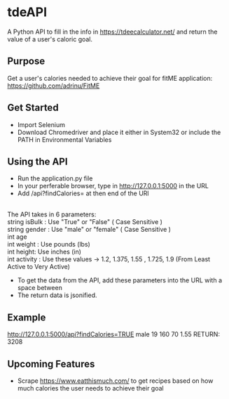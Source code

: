 # tdeAPI
A Python API to fill in the info in https://tdeecalculator.net/ and return the value of a user's caloric goal.

## Purpose
Get a user's calories needed to achieve their goal for fitME application: https://github.com/adrinu/FitME


## Get Started
* Import Selenium
* Download Chromedriver and place it either in System32 or include the PATH in Environmental Variables


## Using the API
* Run the application.py file
* In your perferable browser, type in http://127.0.0.1:5000 in the URL
* Add /api?findCalories= at then end of the URl


<br />The API takes in 6 parameters:
<br />string isBulk : Use "True" or "False" ( Case Sensitive )
<br />string gender : Use "male" or "female" ( Case Sensitive )
<br />int age
<br />int weight : Use pounds (lbs)
<br />int height: Use inches (in)
<br />int activity : Use these values -> 1.2, 1.375, 1.55 , 1.725, 1.9 (From Least Active to Very Active)

* To get the data from the API, add these parameters into the URL with a space between
* The return data is jsonified.

## Example
http://127.0.0.1:5000/api?findCalories=TRUE male 19 160 70 1.55
RETURN: 3208


## Upcoming Features 
* Scrape https://www.eatthismuch.com/ to get recipes based on how much calories the user needs to achieve their goal
